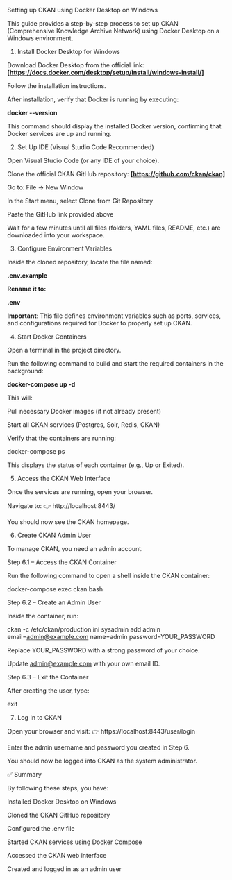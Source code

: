 Setting up CKAN using Docker Desktop on Windows

This guide provides a step-by-step process to set up CKAN (Comprehensive Knowledge Archive Network) using Docker Desktop on a Windows environment.

1. Install Docker Desktop for Windows

Download Docker Desktop from the official link:
**[https://docs.docker.com/desktop/setup/install/windows-install/]**

Follow the installation instructions.

After installation, verify that Docker is running by executing:

**docker --version**


This command should display the installed Docker version, confirming that Docker services are up and running.

2. Set Up IDE (Visual Studio Code Recommended)

Open Visual Studio Code (or any IDE of your choice).

Clone the official CKAN GitHub repository:
**[https://github.com/ckan/ckan]**

Go to: File → New Window

In the Start menu, select Clone from Git Repository

Paste the GitHub link provided above

Wait for a few minutes until all files (folders, YAML files, README, etc.) are downloaded into your workspace.

3. Configure Environment Variables

Inside the cloned repository, locate the file named:

**.env.example**


**Rename it to:**

**.env**


**Important**: This file defines environment variables such as ports, services, and configurations required for Docker to properly set up CKAN.

4. Start Docker Containers

Open a terminal in the project directory.

Run the following command to build and start the required containers in the background:

**docker-compose up -d**


This will:

Pull necessary Docker images (if not already present)

Start all CKAN services (Postgres, Solr, Redis, CKAN)

Verify that the containers are running:

docker-compose ps


This displays the status of each container (e.g., Up or Exited).

5. Access the CKAN Web Interface

Once the services are running, open your browser.

Navigate to:
👉 http://localhost:8443/

You should now see the CKAN homepage.

6. Create CKAN Admin User

To manage CKAN, you need an admin account.

Step 6.1 – Access the CKAN Container

Run the following command to open a shell inside the CKAN container:

docker-compose exec ckan bash

Step 6.2 – Create an Admin User

Inside the container, run:

ckan -c /etc/ckan/production.ini sysadmin add admin email=admin@example.com name=admin password=YOUR_PASSWORD


Replace YOUR_PASSWORD with a strong password of your choice.

Update admin@example.com with your own email ID.

Step 6.3 – Exit the Container

After creating the user, type:

exit

7. Log In to CKAN

Open your browser and visit:
👉 https://localhost:8443/user/login

Enter the admin username and password you created in Step 6.

You should now be logged into CKAN as the system administrator.

✅ Summary

By following these steps, you have:

Installed Docker Desktop on Windows

Cloned the CKAN GitHub repository

Configured the .env file

Started CKAN services using Docker Compose

Accessed the CKAN web interface

Created and logged in as an admin user
